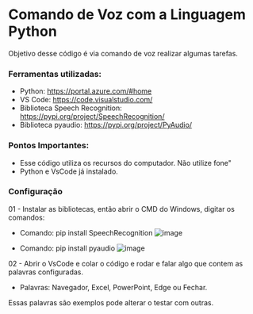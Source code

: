 # Comando de Voz com a Linguagem Python
Objetivo desse código é via comando de voz realizar algumas tarefas.

### Ferramentas utilizadas:

- Python: https://portal.azure.com/#home
- VS Code: https://code.visualstudio.com/
- Biblioteca Speech Recognition: https://pypi.org/project/SpeechRecognition/
- Biblioteca pyaudio: https://pypi.org/project/PyAudio/

### Pontos Importantes:

- Esse código utiliza os recursos do computador. Não utilize fone"
- Python e VsCode já instalado.

### Configuração

01 - Instalar as bibliotecas, então abrir o CMD do Windows, digitar os comandos:

- Comando: pip install SpeechRecognition
![image](https://github.com/user-attachments/assets/7d367d3d-4b6e-40b4-8f52-b8b60396b520)

- Comando: pip install pyaudio
![image](https://github.com/user-attachments/assets/8c0d9813-edd5-43e1-9d22-cda9a0b7241e)

02 - Abrir o VsCode e colar o código e rodar e falar algo que contem as palavras configuradas.

- Palavras: Navegador, Excel, PowerPoint, Edge ou Fechar.

Essas palavras são exemplos pode alterar o testar com outras.
